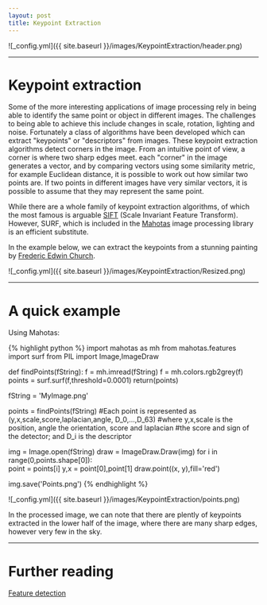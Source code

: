 ```yaml
---
layout: post
title: Keypoint Extraction
---
```


![_config.yml]({{ site.baseurl }}/images/KeypointExtraction/header.png)

---

Keypoint extraction
===============
Some of the more interesting applications of image processing rely in being able to identify the same point or object in different images. The challenges to being able to achieve this include changes in scale, rotation, lighting and noise. Fortunately a class of algorithms have been developed which can extract "keypoints" or "descriptors" from images. These keypoint extraction algorithms detect corners in the image. From an intuitive point of view, a corner is where two sharp edges meet. each "corner" in the image generates a vector, and by comparing vectors using some similarity metric, for example Euclidean distance, it is possible to work out how similar two points are. If two points in different images have very similar vectors, it is possible to assume that they may represent the same point.

While there are a whole family of keypoint extraction algorithms, of which the most famous is arguable [SIFT](https://en.wikipedia.org/wiki/Scale-invariant_feature_transform) (Scale Invariant Feature Transform). However, SURF, which is included in the [Mahotas](http://mahotas.readthedocs.org/en/latest/) image processing library is an efficient substitute.  


In the example below, we can extract the keypoints from a stunning painting by [Frederic Edwin Church](https://en.wikipedia.org/wiki/Frederic_Edwin_Church). 

![_config.yml]({{ site.baseurl }}/images/KeypointExtraction/Resized.png)

---

A quick example
===============

Using Mahotas:

{% highlight python %}
import mahotas as mh
from mahotas.features import surf
from PIL import Image,ImageDraw

def findPoints(fString):
    f = mh.imread(fString)
    f = mh.colors.rgb2grey(f)
    points = surf.surf(f,threshold=0.0001)
    return(points)

fString = 'MyImage.png'

points = findPoints(fString)
#Each point is represented as (y,x,scale,score,laplacian,angle, D_0,...,D_63) 
#where y,x,scale is the position, angle the orientation, score and laplacian 
#the score and sign of the detector; and D_i is the descriptor


img = Image.open(fString)
draw = ImageDraw.Draw(img)
for i in range(0,points.shape[0]):  
    point = points[i]
    y,x = point[0],point[1]
    draw.point((x, y),fill='red')
    
img.save('Points.png')
{% endhighlight %}

![_config.yml]({{ site.baseurl }}/images/KeypointExtraction/points.png)

In the processed image, we can note that there are plently of keypoints extracted in the lower half of the image, where there are many sharp edges, however very few in the sky. 


---

Further reading
===============
[Feature detection](https://en.wikipedia.org/wiki/Feature_detection_(computer_vision))